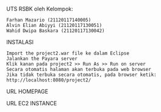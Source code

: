 UTS RSBK oleh Kelompok:

    Farhan Mazario (21120117140005)
    Alvin Elian Abiyyi (21120117130051)
    Wahid Dwipa Baskara (21120117130042)

INSTALASI

    Import the project2.war file ke dalam Eclipse
    Jalankan the Payara server
    Klik kanan pada project2 >> Run As >> Run on server
    Secara otomatis halaman akan terbuka pada web browser
    Jika tidak terbuka secara otomatis, pada browser ketik: http://localhost:8080/project2/

URL HOMEPAGE

URL EC2 INSTANCE
